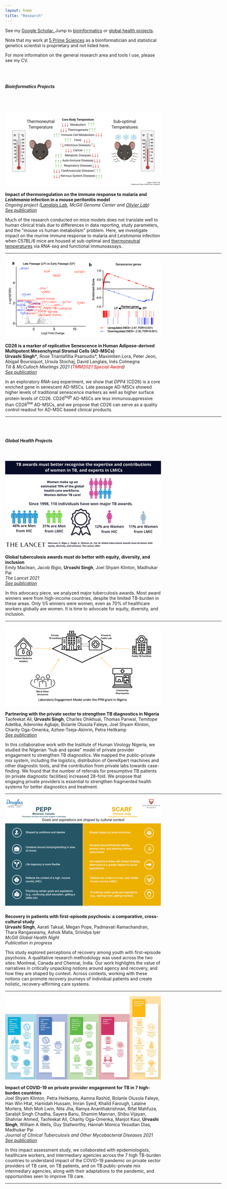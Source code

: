 ```yaml
---
layout: home
title: "Research"
---
```


<div class="container">
    <!--<div class="mx-auto" style="width: 800px;"> -->
    <p class="text-center">See my <a class="a-link" href="https://scholar.google.com/citations?user=ad518uQAAAAJ&hl=en" target="_blank">Google Scholar. </a> Jump to <a class="a-link" href="#bioinformatics-projects"> bioinformatics</a> or <a class="a-link" href="#global-health-projects">global health projects</a>.</p> 
    <div class="highlight-box">
        <!-- <div style="max-width: 600px; margin: 0 auto;"> -->
        <p class="text-center text-bold">Note that my work at <a class="a-link" href="https://5primesciences.com/" target="_blank">5 Prime Sciences</a> as a bionformatician and statistical genetics scientist is proprietary and not listed here. </p>
        <p class="text-center">For more information on the general research area and tools I use, please see my CV.</p>
        <!-- </div> -->
    </div>
</div>
<br><br>

<div class="container">
<h5 id="bioinformatics-projects" class="page-heading">Bioinformatics Projects</h5>

<br> <br>


<div class="row">
    <div class="col-md-6 mb-5">
    <img src="images/Mouse_Thermo_Summary.png" class="img-fluid">
    </div>
    <div class="col-md-6 mb-5">  
        <p><b>Impact of thermoregulation on the immune response to malaria and <i>Leishmania</i> infection in a mouse peritonitis model</b> <br />
        <i>Ongoing project (<a class="a-link" href="https://www.langlaislab.com/" target="_blank">Langlais Lab</a>, McGill Genome Center and <a class="a-link" href="https://www.mcgill.ca/microimm/martin-olivier" target="_blank">Olivier Lab</a>)</i><br />
        <i><a class="a-link" href="https://www.frontiersin.org/journals/immunology/articles/10.3389/fimmu.2023.1128466/full" target="_blank">See publication</a></i></p>
        <p>Much of the research conducted on mice models does not translate well to human clinical trials due to differences in data reporting, study parameters, and the "mouse vs human metabolism" problem. Here, we investigate impact on the murine immune response to malaria and <i>Leishmania</i> infection when C57BL/6 mice are housed at sub-optimal and <a class="a-link" href="https://www.frontiersin.org/articles/10.3389/fimmu.2020.588387/full#:~:text=In%20the%20laboratory%20setting%2C%20mice,%C2%B0C)%20(5)." target="_blank">thermoneutral temperatures</a> via <i>RNA-seq</i> and functional immunoassays. </p>
    </div>
</div>
<hr width="700px;" color="#f7c854">
 <div class="row">
    <div class="col-md-6 my-5">
    <img src="images/CD26_RNASeq_Figure.png" class="img-fluid">
    </div>
    <div class="col-md-6 my-5">  
        <p><b>CD26 is a marker of replicative Senescence in Human Adipose-derived Multipotent Mesenchymal Stromal Cells (AD-MSCs)</b> <br />
        <b>Urvashi Singh*</b>, Rose Triantafillia Psaroudis*, Maximilien Lora, Peter Jeon, Abigail Boursiquot, Ursula Stochaj, David Langlais, Inés Colmegna<br />
        <i>Till & McCulloch Meetings 2021 (<span style='color:#D30202'>TMM2021 Special Award</span>) </i><br />
        <i><a class="a-link" href="https://stemcellres.biomedcentral.com/articles/10.1186/s13287-022-03026-4" target="_blank">See publication</a></i></p>
        <p>In an exploratory <i>RNA-seq</i> experiment, we show that <i>DPP4</i> (CD26) is a core enriched gene in senescent AD-MSCs. Late passage AD-MSCs showed higher levels of traditional senescence markers as well as higher surface protein levels of CD26. CD26<sup>high</sup> AD-MSCs are less immunosuppressive than CD26<sup>low</sup> AD-MSCs, and we propose that CD26 can serve as a quality control readout for AD-MSC based clinical products.</p>
    </div>
 </div>
</div>
<hr width="700px;" color="#f7c854">
<br><br>

<div class="container">
<h5 id="global-health-projects" class="page-heading">Global Health Projects</h5>
<br> <br>
<div class="row">
    <div class="col-md-6 mb-5">
    <img src="images/Lancet_EDI_Figure.jpeg" class="img-fluid">
    </div>
    <div class="col-md-6 mb-5">  
        <p><b>Global tuberculosis awards must do better with equity, diversity, and inclusion</b> <br />
        Emily Maclean, Jacob Bigio, <b>Urvashi Singh</b>, Joel Shyam Klinton, Madhukar Pai<br />
        <i>The Lancet 2021</i> <br />
        <i><a class="a-link" href="https://www.thelancet.com/journals/lancet/article/PIIS0140-6736(20)32627-1/fulltext" target="_blank">See publication</a></i></p>
        <p>In this advocacy piece, we analyzed major tuberculosis awards. Most award winners were from high-income countries, despite the limited TB-burden in these areas. Only 1/5 winners were women, even as 70% of healthcare workers globally are women. It is time to advocate for equity, diversity, and inclusion.</p>
    </div>
</div>
<hr width="700px;" color="#f7c854">
<div class="row">
    <div class="col-md-6 mt-5">
    <img src="images/IHVN_Figure.png" class="img-fluid image-wrapper float-left">
    </div>
    <div class="col-md-6 mt-5">  
        <p><b>Partnering with the private sector to strengthen TB diagnostics in Nigeria</b> <br />
        Taofeekat Ali, <b>Urvashi Singh</b>, Charles Ohikhuai, Thomas Panwal, Temitope Adetiba, Aderonke Agbaje, Bolanle Olusola Faleye, Joel Shyam Klinton, Charity Oga-Omenka, Azhee-Tseja-Akinrin, Petra Heitkamp<br />
        <i><a class="a-link" href="https://www.sciencedirect.com/science/article/pii/S2405579423000256" target="_blank">See publication</a></i></p>
        <p class="mb-0">In this collaborative work with the Institute of Human Virology Nigeria, we studied the Nigerian “hub and spoke” model of private provider engagement to strengthen TB diagnostics. We mapped the public-private mix system, including the logistics, distribution of GeneXpert machines and other diagnostic tools, and the contribution from private labs towards case-finding. We found that the number of referrals for presumptive TB patients (in private diagnostic facilities) increased 28-fold. We propose that engaging private providers is essential to strengthen fragmented health systems for better diagnostics and treatment.</p>
    </div>
</div>
<hr width="700px;" color="#f7c854">
<div class="row">
    <div class="col-md-6 my-5">
    <a href="https://www.mcgill.ca/globalhealth/article/global-health-night-2021-americas-asia-global-non-communicable-diseases-women-and-child-health/what-does-recovery-mean-young-people-psychosis-chennai-india-and-montreal" target="_blank"><img src="images/FEP_Summary.png" class="img-fluid"></a>
    </div>
    <div class="col-md-6 my-5">  
        <p><b>Recovery in patients with first-episode psychosis: a comparative, cross-cultural study</b> <br />
        <b>Urvashi Singh</b>, Aarati Taksal, Megan Pope, Padmavati Ramachandran, Thara Rangaswamy, Ashok Malla, Srividya Iyer<br />
        <i>McGill Global Health Night</i><br />
        <i>Publication in progress</i></p>
        <p>This study explored perceptions of recovery among youth with first-episode psychosis. A qualitative research methodology was used across the two sites: Montreal, Canada and Chennai, India. Our work highlights the value of narratives in critically unpacking notions around agency and recovery, and how they are shaped by context. Across contexts, working with these notions can promote recovery journeys of individual patients and create holistic, recovery-affirming care systems.</p>
    </div>
</div>
<hr width="700px;" color="#f7c854">
<div class="row">
    <div class="col-md-6 mt-5">
    <a href="https://www.sciencedirect.com/science/article/pii/S2405579421000668" target="_blank"><img src="images/COVID_impact_on_TB.jpg" class="img-fluid"></a>
    </div>
    <div class="col-md-6 mt-5">  
        <p><b>Impact of COVID-19 on private provider engagement for TB in 7 high-burden countries</b> <br />
        Joel Shyam Klinton, Petra Heitkamp, Aamna Rashid, Bolanle Olusola Faleye, Han Win Htat, Hamidah Hussain, Imran Syed, Khalid Farough, Lalaine Mortera, Moh Moh Lwin, Nita Jha, Ramya Ananthakrishnan, Rifat Mahfuza, Sarabjit Singh Chadha, Sayera Banu, Shamim Mannan, Shibu Vijayan, Shahriar Ahmed, Taofeekat Ali, Charity Oga-Omenka, Manjot Kaur, <b>Urvashi Singh</b>, William A Wells, Guy Stallworthy, Hannah Monica Yesudian Dias, Madhukar Pai<br />
        <i>Journal of Clinical Tuberculosis and Other Mycobacterial Diseases 2021</i><br />
        <i><a class="a-link" href="https://www.sciencedirect.com/science/article/pii/S2405579421000668" target="_blank">See publication</a></i></p>
    </div>
    <div class="col-md-12 mb-4">
        <p>In this impact assessment study, we collaborated with epidemiologists, healthcare workers, and intermediary agencies across the 7 high TB-burden countries to understand impact of the COVID-19 pandemic on private sector providers of TB care, on TB patients, and on TB public-private mix intermediary agencies, along with their adaptations to the pandemic, and opportunities seen to improve TB care.</p>
    </div>
</div>
<hr width="700px;" color="#f7c854">
</div>